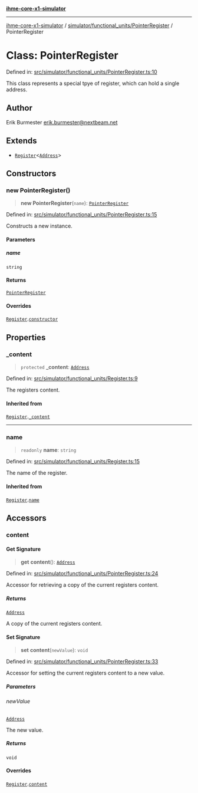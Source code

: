 [**ihme-core-x1-simulator**](../../../../README.md)

***

[ihme-core-x1-simulator](../../../../modules.md) / [simulator/functional\_units/PointerRegister](../README.md) / PointerRegister

# Class: PointerRegister

Defined in: [src/simulator/functional\_units/PointerRegister.ts:10](https://github.com/ProgrammIt/CPU-Simulator/blob/7552359f9aa6207ad192c9a5fcb9c9063dd40c2c/src/simulator/functional_units/PointerRegister.ts#L10)

This class represents a special tpye of register,
which can hold a single address.

## Author

Erik Burmester <erik.burmester@nextbeam.net>

## Extends

- [`Register`](../../Register/classes/Register.md)\<[`Address`](../../../../binary_types/Address/classes/Address.md)\>

## Constructors

### new PointerRegister()

> **new PointerRegister**(`name`): [`PointerRegister`](PointerRegister.md)

Defined in: [src/simulator/functional\_units/PointerRegister.ts:15](https://github.com/ProgrammIt/CPU-Simulator/blob/7552359f9aa6207ad192c9a5fcb9c9063dd40c2c/src/simulator/functional_units/PointerRegister.ts#L15)

Constructs a new instance.

#### Parameters

##### name

`string`

#### Returns

[`PointerRegister`](PointerRegister.md)

#### Overrides

[`Register`](../../Register/classes/Register.md).[`constructor`](../../Register/classes/Register.md#constructors)

## Properties

### \_content

> `protected` **\_content**: [`Address`](../../../../binary_types/Address/classes/Address.md)

Defined in: [src/simulator/functional\_units/Register.ts:9](https://github.com/ProgrammIt/CPU-Simulator/blob/7552359f9aa6207ad192c9a5fcb9c9063dd40c2c/src/simulator/functional_units/Register.ts#L9)

The registers content.

#### Inherited from

[`Register`](../../Register/classes/Register.md).[`_content`](../../Register/classes/Register.md#_content)

***

### name

> `readonly` **name**: `string`

Defined in: [src/simulator/functional\_units/Register.ts:15](https://github.com/ProgrammIt/CPU-Simulator/blob/7552359f9aa6207ad192c9a5fcb9c9063dd40c2c/src/simulator/functional_units/Register.ts#L15)

The name of the register.

#### Inherited from

[`Register`](../../Register/classes/Register.md).[`name`](../../Register/classes/Register.md#name-1)

## Accessors

### content

#### Get Signature

> **get** **content**(): [`Address`](../../../../binary_types/Address/classes/Address.md)

Defined in: [src/simulator/functional\_units/PointerRegister.ts:24](https://github.com/ProgrammIt/CPU-Simulator/blob/7552359f9aa6207ad192c9a5fcb9c9063dd40c2c/src/simulator/functional_units/PointerRegister.ts#L24)

Accessor for retrieving a copy of the current registers content.

##### Returns

[`Address`](../../../../binary_types/Address/classes/Address.md)

A copy of the current registers content.

#### Set Signature

> **set** **content**(`newValue`): `void`

Defined in: [src/simulator/functional\_units/PointerRegister.ts:33](https://github.com/ProgrammIt/CPU-Simulator/blob/7552359f9aa6207ad192c9a5fcb9c9063dd40c2c/src/simulator/functional_units/PointerRegister.ts#L33)

Accessor for setting the current registers content to a new value.

##### Parameters

###### newValue

[`Address`](../../../../binary_types/Address/classes/Address.md)

The new value.

##### Returns

`void`

#### Overrides

[`Register`](../../Register/classes/Register.md).[`content`](../../Register/classes/Register.md#content-1)
